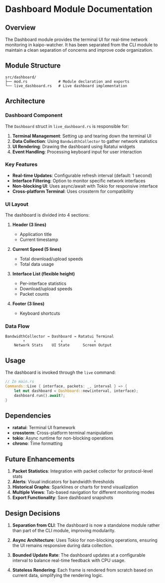 # Dashboard Module Documentation

## Overview

The Dashboard module provides the terminal UI for real-time network monitoring in kaipo-watcher. It has been separated from the CLI module to maintain a clean separation of concerns and improve code organization.

## Module Structure

```
src/dashboard/
├── mod.rs              # Module declaration and exports
└── live_dashboard.rs   # Live dashboard implementation
```

## Architecture

### Dashboard Component

The `Dashboard` struct in `live_dashboard.rs` is responsible for:

1. **Terminal Management**: Setting up and tearing down the terminal UI
2. **Data Collection**: Using `BandwidthCollector` to gather network statistics
3. **UI Rendering**: Drawing the dashboard using Ratatui widgets
4. **Event Handling**: Processing keyboard input for user interaction

### Key Features

- **Real-time Updates**: Configurable refresh interval (default: 1 second)
- **Interface Filtering**: Option to monitor specific network interfaces
- **Non-blocking UI**: Uses async/await with Tokio for responsive interface
- **Cross-platform Terminal**: Uses crossterm for compatibility

### UI Layout

The dashboard is divided into 4 sections:

1. **Header (3 lines)**
   - Application title
   - Current timestamp

2. **Current Speed (5 lines)**
   - Total download/upload speeds
   - Total data usage

3. **Interface List (flexible height)**
   - Per-interface statistics
   - Download/upload speeds
   - Packet counts

4. **Footer (3 lines)**
   - Keyboard shortcuts

### Data Flow

```
BandwidthCollector → Dashboard → Ratatui Terminal
        ↑                ↓              ↓
    Network Stats    UI State      Screen Output
```

## Usage

The dashboard is invoked through the `live` command:

```rust
// In main.rs
Commands::Live { interface, packets: _, interval } => {
    let mut dashboard = Dashboard::new(interval, interface);
    dashboard.run().await?;
}
```

## Dependencies

- **ratatui**: Terminal UI framework
- **crossterm**: Cross-platform terminal manipulation
- **tokio**: Async runtime for non-blocking operations
- **chrono**: Time formatting

## Future Enhancements

1. **Packet Statistics**: Integration with packet collector for protocol-level stats
2. **Alerts**: Visual indicators for bandwidth thresholds
3. **Historical Graphs**: Sparklines or charts for trend visualization
4. **Multiple Views**: Tab-based navigation for different monitoring modes
5. **Export Functionality**: Save dashboard snapshots

## Design Decisions

1. **Separation from CLI**: The dashboard is now a standalone module rather than part of the CLI module, improving modularity.

2. **Async Architecture**: Uses Tokio for non-blocking operations, ensuring the UI remains responsive during data collection.

3. **Bounded Update Rate**: The dashboard updates at a configurable interval to balance real-time feedback with CPU usage.

4. **Stateless Rendering**: Each frame is rendered from scratch based on current data, simplifying the rendering logic.